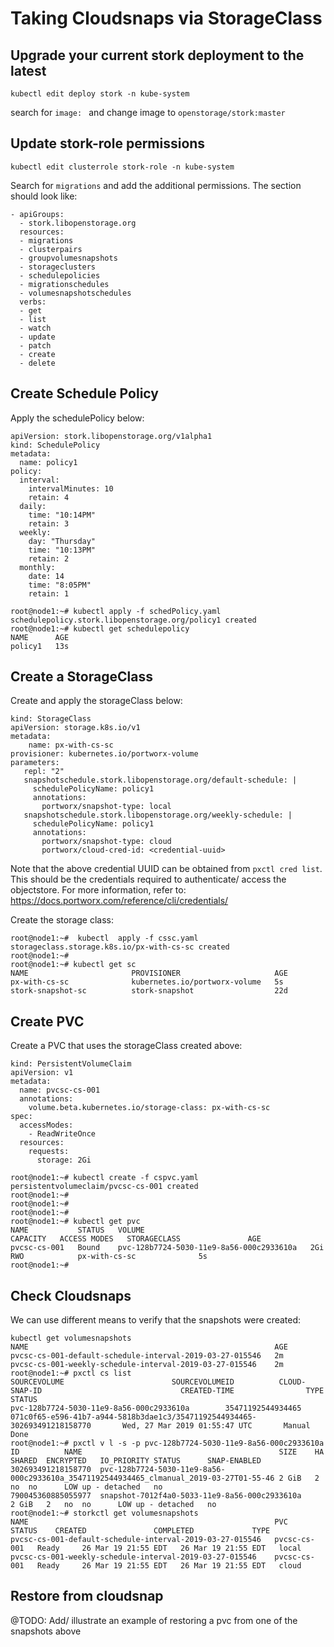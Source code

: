 # Taking Cloudsnaps via StorageClass

## Upgrade your current stork deployment to the latest
```
kubectl edit deploy stork -n kube-system
```
search for `image: ` and change image to `openstorage/stork:master`

## Update stork-role permissions
```
kubectl edit clusterrole stork-role -n kube-system
```
Search for `migrations` and add the additional permissions. The section should look like:
```
- apiGroups:
  - stork.libopenstorage.org
  resources:
  - migrations
  - clusterpairs
  - groupvolumesnapshots
  - storageclusters
  - schedulepolicies
  - migrationschedules
  - volumesnapshotschedules
  verbs:
  - get
  - list
  - watch
  - update
  - patch
  - create
  - delete
  ```


## Create Schedule Policy
Apply the schedulePolicy below:
```
apiVersion: stork.libopenstorage.org/v1alpha1
kind: SchedulePolicy
metadata:
  name: policy1
policy:
  interval:
    intervalMinutes: 10
    retain: 4
  daily:
    time: "10:14PM"
    retain: 3
  weekly:
    day: "Thursday"
    time: "10:13PM"
    retain: 2
  monthly:
    date: 14
    time: "8:05PM"
    retain: 1
```

```
root@node1:~# kubectl apply -f schedPolicy.yaml
schedulepolicy.stork.libopenstorage.org/policy1 created
root@node1:~# kubectl get schedulepolicy
NAME      AGE
policy1   13s
```

## Create a StorageClass
Create and apply the storageClass below:
```
kind: StorageClass
apiVersion: storage.k8s.io/v1
metadata:
    name: px-with-cs-sc
provisioner: kubernetes.io/portworx-volume
parameters:
   repl: "2"
   snapshotschedule.stork.libopenstorage.org/default-schedule: |
     schedulePolicyName: policy1
     annotations:
       portworx/snapshot-type: local
   snapshotschedule.stork.libopenstorage.org/weekly-schedule: |
     schedulePolicyName: policy1
     annotations:
       portworx/snapshot-type: cloud
       portworx/cloud-cred-id: <credential-uuid>
```
Note that the above credential UUID can be obtained from `pxctl cred list`. This should be the credentials required to authenticate/ access the objectstore. For more information, refer to: https://docs.portworx.com/reference/cli/credentials/


Create the storage class:
```
root@node1:~#  kubectl  apply -f cssc.yaml
storageclass.storage.k8s.io/px-with-cs-sc created
root@node1:~#
root@node1:~# kubectl get sc
NAME                       PROVISIONER                     AGE
px-with-cs-sc              kubernetes.io/portworx-volume   5s
stork-snapshot-sc          stork-snapshot                  22d
```


## Create PVC
Create a PVC that uses the storageClass created above:
```
kind: PersistentVolumeClaim
apiVersion: v1
metadata:
  name: pvcsc-cs-001
  annotations:
    volume.beta.kubernetes.io/storage-class: px-with-cs-sc
spec:
  accessModes:
    - ReadWriteOnce
  resources:
    requests:
      storage: 2Gi
```

```
root@node1:~# kubectl create -f cspvc.yaml
persistentvolumeclaim/pvcsc-cs-001 created
root@node1:~#
root@node1:~#
root@node1:~#
root@node1:~# kubectl get pvc
NAME           STATUS   VOLUME                                     CAPACITY   ACCESS MODES   STORAGECLASS               AGE
pvcsc-cs-001   Bound    pvc-128b7724-5030-11e9-8a56-000c2933610a   2Gi        RWO            px-with-cs-sc              5s
root@node1:~#
```
## Check Cloudsnaps
We can use different means to verify that the snapshots were created:
```
kubectl get volumesnapshots
NAME                                                       AGE
pvcsc-cs-001-default-schedule-interval-2019-03-27-015546   2m
pvcsc-cs-001-weekly-schedule-interval-2019-03-27-015546    2m
root@node1:~# pxctl cs list
SOURCEVOLUME						SOURCEVOLUMEID			CLOUD-SNAP-ID								CREATED-TIME				TYPE		STATUS
pvc-128b7724-5030-11e9-8a56-000c2933610a		35471192544934465		071c0f65-e596-41b7-a944-5818b3dae1c3/35471192544934465-302693491218158770		Wed, 27 Mar 2019 01:55:47 UTC		Manual		Done
root@node1:~# pxctl v l -s -p pvc-128b7724-5030-11e9-8a56-000c2933610a
ID			NAME											SIZE	HA	SHARED	ENCRYPTED	IO_PRIORITY	STATUS		SNAP-ENABLED
302693491218158770	pvc-128b7724-5030-11e9-8a56-000c2933610a_35471192544934465_clmanual_2019-03-27T01-55-46	2 GiB	2	no	no		LOW	up - detached	no
790045360885055977	snapshot-7012f4a0-5033-11e9-8a56-000c2933610a						2 GiB	2	no	no		LOW	up - detached	no
root@node1:~# storkctl get volumesnapshots
NAME                                                       PVC            STATUS    CREATED               COMPLETED             TYPE
pvcsc-cs-001-default-schedule-interval-2019-03-27-015546   pvcsc-cs-001   Ready     26 Mar 19 21:55 EDT   26 Mar 19 21:55 EDT   local
pvcsc-cs-001-weekly-schedule-interval-2019-03-27-015546    pvcsc-cs-001   Ready     26 Mar 19 21:55 EDT   26 Mar 19 21:55 EDT   cloud
```

## Restore from cloudsnap
@TODO: Add/ illustrate an example of restoring a pvc from one of the snapshots above
